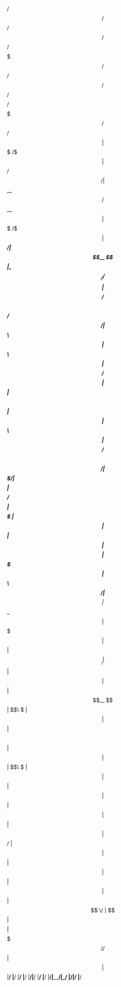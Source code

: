 

 /$$      /$$ /$$     /$$ /$$$$$$$   /$$$$$$        /$$      /$$ /$$$$$$$$ /$$$$$$$  /$$$$$$  /$$$$$$ 
| $$$    /$$$|  $$   /$$/| $$__  $$ /$$__  $$      | $$$    /$$$| $$_____/| $$__  $$|_  $$_/ /$$__  $$
| $$$$  /$$$$ \  $$ /$$/ | $$  \ $$| $$  \ $$      | $$$$  /$$$$| $$      | $$  \ $$  | $$  | $$  \ $$
| $$ $$/$$ $$  \  $$$$/  | $$$$$$$/| $$$$$$$$      | $$ $$/$$ $$| $$$$$   | $$  | $$  | $$  | $$$$$$$$
| $$  $$$| $$   \  $$/   | $$__  $$| $$__  $$      | $$  $$$| $$| $$__/   | $$  | $$  | $$  | $$__  $$
| $$\  $ | $$    | $$    | $$  \ $$| $$  | $$      | $$\  $ | $$| $$      | $$  | $$  | $$  | $$  | $$
| $$ \/  | $$    | $$    | $$  | $$| $$  | $$      | $$ \/  | $$| $$$$$$$$| $$$$$$$/ /$$$$$$| $$  | $$
|__/     |__/    |__/    |__/  |__/|__/  |__/      |__/     |__/|________/|_______/ |______/|__/  |__/
                                                                                                      
                                                                                                      
                                                                                                    
